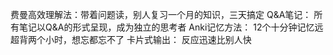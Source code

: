 费曼高效理解法：带着问题读，别人复习一个月的知识，三天搞定
Q&A笔记： 所有笔记以Q&A的形式呈现，成为独立的思考者
Anki记忆方法： 12个十分钟记忆远超背两个小时，想忘都忘不了
卡片式输出： 反应迅速比别人快